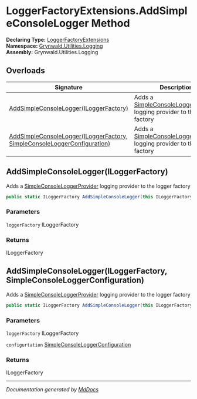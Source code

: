 ﻿<!--  
  <auto-generated>   
    The contents of this file were generated by a tool.  
    Changes to this file may be list if the file is regenerated  
  </auto-generated>   
-->

# LoggerFactoryExtensions.AddSimpleConsoleLogger Method

**Declaring Type:** [LoggerFactoryExtensions](../index.md)  
**Namespace:** [Grynwald.Utilities.Logging](../../index.md)  
**Assembly:** Grynwald.Utilities.Logging

## Overloads

| Signature                                                                                                                                          | Description                                                                                                             |
| -------------------------------------------------------------------------------------------------------------------------------------------------- | ----------------------------------------------------------------------------------------------------------------------- |
| [AddSimpleConsoleLogger(ILoggerFactory)](#addsimpleconsoleloggeriloggerfactory)                                                                    | Adds a [SimpleConsoleLoggerProvider](../../SimpleConsoleLoggerProvider/index.md) logging provider to the logger factory |
| [AddSimpleConsoleLogger(ILoggerFactory, SimpleConsoleLoggerConfiguration)](#addsimpleconsoleloggeriloggerfactory-simpleconsoleloggerconfiguration) | Adds a [SimpleConsoleLoggerProvider](../../SimpleConsoleLoggerProvider/index.md) logging provider to the logger factory |

## AddSimpleConsoleLogger(ILoggerFactory)

Adds a [SimpleConsoleLoggerProvider](../../SimpleConsoleLoggerProvider/index.md) logging provider to the logger factory

```csharp
public static ILoggerFactory AddSimpleConsoleLogger(this ILoggerFactory loggerFactory);
```

### Parameters

`loggerFactory`  ILoggerFactory

### Returns

ILoggerFactory

## AddSimpleConsoleLogger(ILoggerFactory, SimpleConsoleLoggerConfiguration)

Adds a [SimpleConsoleLoggerProvider](../../SimpleConsoleLoggerProvider/index.md) logging provider to the logger factory

```csharp
public static ILoggerFactory AddSimpleConsoleLogger(this ILoggerFactory loggerFactory, SimpleConsoleLoggerConfiguration configurtation);
```

### Parameters

`loggerFactory`  ILoggerFactory

`configurtation`  [SimpleConsoleLoggerConfiguration](../../SimpleConsoleLoggerConfiguration/index.md)

### Returns

ILoggerFactory

___

*Documentation generated by [MdDocs](https://github.com/ap0llo/mddocs)*
